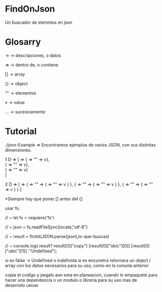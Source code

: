 # FindOnJson
Un buscador de elemntos en json

# Glosarry
-> -> descripciones, o datos

=> -> dentro de, o contiene 

[] -> array

{} -> object

"" -> elementos

v -> value

... -> sucesivamente
# Tutorial

./json-Example => Encontrareos ejemplos de varios JSON, con sus distintas dimensiones.

1 D => [ =>
    { => "" => v},   
    { => "" => v},   
    { => "" => v}   
]

2 D => 
[   =>
    {
        => "" => {
            => "" => v
        }
    },
    {
        => "" => {
            => "" => v
        }
    },
    {
        => "" => {
            => "" => v
        }
    }
]


*Siempre hay que poner [] antes del {}

usar fs:

// ~ let fs = requiere('fs')

// ~ json = fs.readFileSync(locate,"utf-8")

// ~ result = firstd(JSON.parse(json),lo-que-buscas)

// ~ console.log(
    result?
        result[0]["copy"]
            [result[0]["ubic"][0]]
            [result[0]["ubic"][1]]
        :"Undefined");

si es false ->  Undefined o indefinida
si es encunetra retornara un object / array con los datos necesarios para su uso, como en la consola anterior

copia el codigo y pegalo aun esta en planeacion, cuando lo empaquete para hacer una dependencia o un modulo o libreria para su uso mas de desarrollo uwuw